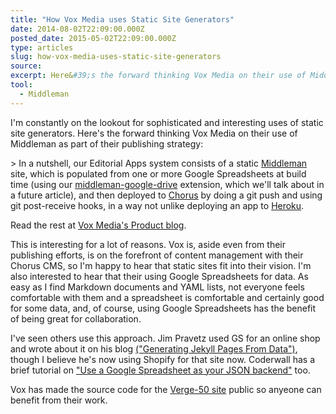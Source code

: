 ```yaml
---
title: "How Vox Media uses Static Site Generators"
date: 2014-08-02T22:09:00.000Z
posted_date: 2015-05-02T22:09:00.000Z
type: articles
slug: how-vox-media-uses-static-site-generators
source:
excerpt: Here&#39;s the forward thinking Vox Media on their use of Middleman as part of their publishing strategy
tool:
  - Middleman
---
```

I&#39;m constantly on the lookout for sophisticated and interesting uses of static site generators. Here&#39;s the forward thinking Vox Media on their use of Middleman as part of their publishing strategy:

&gt; In a nutshell, our Editorial Apps system consists of a static [Middleman](http://middlemanapp.com/) site, which is populated from one or more Google Spreadsheets at build time (using our [middleman-google-drive](https://github.com/voxmedia/middleman-google_drive) extension, which we&#39;ll talk about in a future article), and then deployed to [Chorus](http://product.voxmedia.com/2012/5/6/5426772/all-together-now-introducing-the-vox-product-blog-and-chorus) by doing a git push and using git post-receive hooks, in a way not unlike deploying an app to [Heroku](https://www.heroku.com/).

Read the rest at [Vox Media&#39;s Product blog](http://product.voxmedia.com/2014/7/29/5863004/take-a-peek-at-the-code-that-powered-the-verge-50).

This is interesting for a lot of reasons. Vox is, aside even from their publishing efforts, is on the forefront of content management with their Chorus CMS, so I&#39;m happy to hear that static sites fit into their vision. I&#39;m also interested to hear that their using Google Spreadsheets for data. As easy as I find Markdown documents and YAML lists, not everyone feels comfortable with them and a spreadsheet is comfortable and certainly good for some data, and, of course, using Google Spreadsheets has the benefit of being great for collaboration.

I&#39;ve seen others use this approach. Jim Pravetz used GS for an online shop and wrote about it on his blog [(&quot;Generating Jekyll Pages From Data&quot;)](http://jimpravetz.com/blog/2011/12/generating-jekyll-pages-from-data/), though I believe he&#39;s now using Shopify for that site now. Coderwall has a brief tutorial on [&quot;Use a Google Spreadsheet as your JSON backend&quot;](https://coderwall.com/p/duapqq) too.

Vox has made the source code for the [Verge-50 site](https://github.com/voxmedia/verge-50) public so anyeone can benefit from their work.

